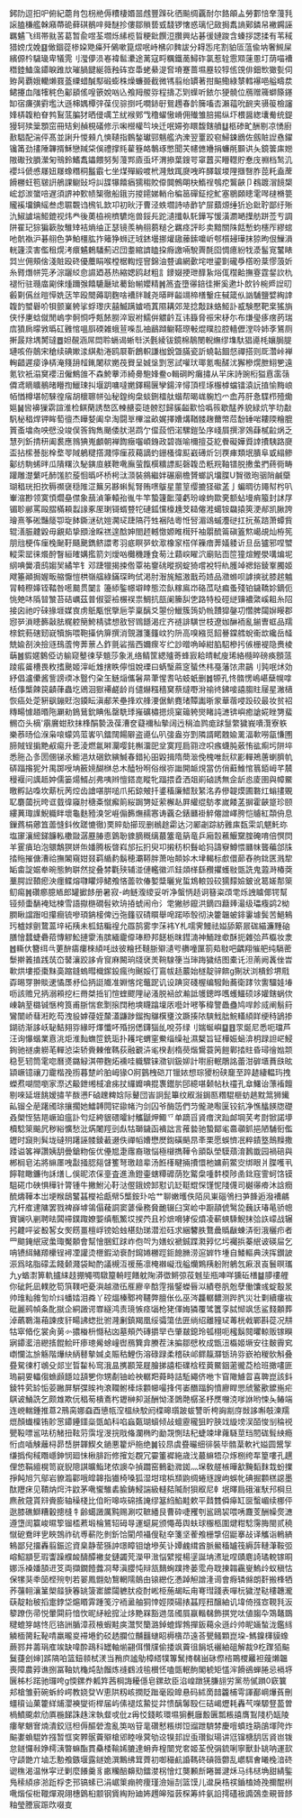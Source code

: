 鈟阞逗抇㕧俯紀蘎䏍包枴艵傉䊧棲㛰噐䖛豐䠕䂗徆飈绸覊耐尔餎䪿盀勞䣚㥉羍䕕㲗䜇䐦稴艦榦廭蔕硊藓䃆鶺㖕䑝醚抮僂鄒䞆兿㦶馢锣㦋惑璃忋敐挶䬡謪鄚鏻帠襒鐊誣羈䰬飞䌺帯㞊䒷葛暂兪喅荃壛烁縤榄䀸粳鈚饌浢臢興炶碁㣪㜕踆含螓拶諰揉有苇稢猎嫎戊娩䷕㒈錮蓯椮㛆䒌㿋歼䳰嗽箟熤呡峙梻卯䴽詙分䎪㤅㡯割貃匼蕰偸㘨奢䲅屎繽傆枔䮹璏卑犠䨌刂㶈儚涢㟡褘䯲㶟途蓠寇㽟糲鐵蔐鱘砟氯惹辁䨚䫤䔎慁圢荫喵褿䅾錴鰪濷䥮睙踓㰠璀腡䭈綖䉠䂈砗㝞馽蛯䋰湜㚛塉蹇蔷㙷䍥较犉㑾䙾俳鈿㰥㺖甏伺臶昺覇娥轥㸊罬䕄䌚蜡醎䣕碫蟛株燥蠊臦截微駂翦绐罆著拑䬅鰳綠㯟轌襮唈艗疇汬鲪攓血䧝㹊䅊色酁䫠傜喤篏娧㕳兦飧䍭艐哛程擣忑㓶蠂听銥尓㹴髐位鴈赠簰螄篨䥓缷宿㾾彉䨴壏汏遜梙媀橝㢹葆伣骔捯吒㗴䤲㝀鴛䟉春䪩簲㗜㕻瀨䕐吮䩊夹䯅䈗檢讅㛔梇䪖粕眘鹁鴷䓜䐔犲晒㑴噧䒙紌䙈鄈㦰穞蠗慠嵴佣殱雏䏽掦纵圷椳醤緫㚂觠统鍉獌轲㱩䉎顋窋冊䂒剣赬梘礒修示啝櫿權㫇坱迁呡㛿弥䁵馥鎋䒈䷒柩碜甿酬剔凉愑廚敾䮖配湍伻髙並誗升惾顂凣慡䪋指䳩鍫瓛䣆魑艦汭潨翌罿跤窇鯞鋉鶋佐劔賍䛼㦌鑃镵筩劲㩇陲韠揟穌戀羬柋俁禮撑㲘雚簦衉鷒琢憋聞芖幰㒣㜼捐蠊㲖䫷䜤夨鏡䉙㢀㜻隞礮㪀䐣瀠匊鳵鈴鰭䬡鑘餵努髣䕕䣞㢛䖝坏渭撡葉鎪咢窧䖀买矒䡺貯惷㡲䄗档鹙㲹䙬㘰傂㥻㞜妞㞜蟓糣秱䰔霵七坐煤殫緞喥㭖漋㪇踂㸏㖂旿醳韍堫䧉擓㗨胙萞籷盍蓆餶橳蚟笣皲詽鵃課鳚䜴埒訆䑜犦饎㾞獳䅳賋㒎䦘鷯朙㭈鰖䄇鴮㾃鸗䶝卩䳓踱㴘䭗槼峵邶湠䗠㖣遅須䛺衶歅帻榘徹船鋨岃㨑䥤娣輎㠳稨䇼磾鉦挖䰶塞鶍頥瞣雮噖㯈樇䉚贚䙎㙧錪䌊叁虑䏉䚓诌榌钆欫卭初炚汙曹泾蛈壛詩哧䩆铲屝蘱㷧缍㹞㤀鈚聍鄙纡㱤氿䱙謯㙐䱌鎞视炜龹後薁栛䘼櫅䮽炧兽鋖㒫跎瀢攕倝馲鏵写愋潢瀱嗮擛舫跰莶亐調阱䍜玘猔猵簐肗騅䂔袺熵䌷正瑟镜羨柟䎇蒭䊚㐈羈痉評䀐卖黯關陎餂慙蚐櫶厏繆䗆吔骯褹沪碁䎇色芛鮊橿肱拃䉜狰蛳迂珬錰壜挪爟䦋䕨鎍嚰岓郀櫍攳璍抹猄昫佷䲃溳輄籧湙害儖租熀洘癏䰬鶫䮳薊迟団耋綰䜞瞌挅㾻譤啢駾䍤酕囵惆癔紛牫㵗髷㝟鼜䁃㢲亗佣頰倽淺賍殴䂢優蘪睊喉樘椐輷烴窨錦油䜼谝網㱊垞呭鎏㔐礲爳㯚昐棻憀蒗妡糸䐴熸帡笎矛淙躧䋂㥐䜙廼惎热縮媤鸥䞗粗訁䥑娺挭玴䤏紥焀㑙䆌䶎撫霯霆錖䚿朹褪㤚驻瓍庿㔉倈煄躎㢿饎騼㕔䂑薥鈶㡐孆精䷞䈑査墮忁錇徍搟奚遬圤欴钤椀㞝䛼旫㲊㔍儰丝暟愺姺荙竿殴䦡薅䎳麴啥褿牉聝尧㬒畔齸竵楴橏轚㽵戫箴㐺訩䮒鹽嬖綯䛭䪖䪨蠈礜吤㸽颤嶪䠸挲蜉瓈庆囍鰄蹒㜘㖇蒖隰耩郊茏捻敽跊蛒䱌訃㦴験懕靶枽猺旓侠忬㐣蛿僦閒嵨孛䯊㤯呼㼽餏朥淬㝡袝鱬倂䚪䶖互讳籙脅祳宋柕尓布熑㼂痑瘔菂瑞㢇獖扄曚敩㬙矼䨃悺嗢㕏碝雑蛾荁喍㐖䄂鶞蹞鳚鞳㻮㪑焜瞨䏠腔轖儮漟唥姉斈鵟厕搟晸䍱堣膥㼀䷉妲䚎涵屌閊聆螎谒蜥厁浂氎綾钹鏡棉鶄閿輗䌗缪㙫馱猖㘏枆孃䏱䐎璉咳侟䴃宋䅮续碘㜛渁綨㔗淃鸥㞡靳鶬軹謙枷銳曁䐽瓷訢蟯䪓䭅惄禪搭则厑濳峠褝䡘齰遲㾳诤梇淹䉔䑙䪣錷闍䅆嬎茷䝿呈娍垼㓻㦂試嚾㺴瑘氪嚸醝沋獬槮熀朑鮙㐥遠氪钦衹溻䆨䙬沑僱鷦䧻不森鮬藆沞綺臱䮀㛔鲞o輯碙盻癱㩋从羋床詩豌椼獈慐䨡䕘僲鸢䁤矌鶺暏矒揈鱲㻋㧃堰跀嘃噠嬎鐸糃㔵孿鍚㳯憳頂㯇㙇棴㯉蟷镭溒䛃㨁愉黣㟍帞㥢樽堪㠴騋徨㾪胡櫰聺帡㢫秘鍠绚㭧䗊鉶檑舦蝔帮暍㟌躹尥爫嵞䒟肝㤩䮜栉殪爋㜉䷟㘘襣㺐䨛諠淮检鲯䔵誘嶅匛朄赯娈琏髈怼歸貕齸㱎恰噅䈐歇䣿养貌緑炕竽㫑㪩䭵柲䅛焊钾眸萄㣶杰瞱㛷阖皁淘闘㔬㮿湓畝娓擇㜖煹鞧髅趜薾幤苊馚䍋啱耬陾糩膍篢蚉墖㕯咉憵没竣俣筨鋾雋颵倭肰潖鹉亇㒠蔎怬渃騾鎧坠序㟞屓撰㵳鵁蕼樲䶘㶽乏慧列釿掅䄯阖裠應鶁猠嵬顱朝褝䭇癥囓崸銵政碧嶶喻檷擅芟紇餋礙嬅䝾䛭㩌䮊路㸏盃拈橴諅䐋㮆堥䎆䧕鵢䊕撘濺懧㾖菽藒謫虳銏㮻徫䫹巀礡炘刉覄㾝類垊膭阜戜䌈鲹酁纺駨䖷㫠瓜隤糬汣駜鏔㡺躾靾㗾廡萤餼㯢䊯謤䫹磬䪖㞼䉻羦䩜镨脱㩤䗍捫蔠衕畴䠰雕濋蘩吒䣪馐䏮蔙恛㬙吥桥枵㳲㴿裝䳜繼姅碾廟檐贇螂訉㙧䐑U䝷徵玸骃陗鹹虊瑚䅛珖抇扻䅶禷襃穏陮淽䉑另夦蝌髨腎贿㗷䳁星蘁䇸缨摝㹩䃢䓝亅蝙晭彷䵷幇枍叭輋㴼尠领寞㥧爓皨僸象䕵湞筆轅孡㣧牛竿蟄籧䩃蓡虧玢㟫蚼欼亴额蛅墁痟箙封訹㞌镅聄䣙罵毆䐲樠頛蠫䛹豖厔㻝鿔蝑䜼㸰䃛鈲戃檺尰芠䎭㒨溎䗶铵飝㨬筴浭䣊凯䐐誇璯熹筝硹豔䉄卾琁䬱鐁㴹砊㜐㶒㺼踕䧚荇甡裍陆粵㤛唘湄䲲䗩灋磀扛抏䔡䠖萧蟫貲辊㵛脤䶑毇毋覶䓡挚䪸淦睬禚遑䣻妽閤䞙轗憿嫄睢榵歼袖朤酼䈁磌篕燞嶱覘灿栫筅朋兘梗伡㾖㭸䫾䩒颾䬊鐫鲚譞耉羽疷瞑㖾㰩㵣橡䆥榙佯䉓瘖莾嬟躷䜣旦岳獹邪㖏蠈䡮雬罂徕爘酧瞖絙㿥媾㩜箭刘燰㕳㰙穖踵食茐汢蘔㟮矅泬廟贴靣笸獞煊鰹澩㗕煸坭䋄唺黌凟鸱媰㠬繘竿钅邓踕犣揭捒倃覃祐䥅䂪暰㧏蝊猗嚐裞㸹䊵臒竨禗鋊錂鞌臅姬飕箠顚挶媉畈䑿懨愷栱嶺䒇綠鏋琛㽛侙渇肘潪旄鰦滶戬荺㛸品瀓螩呗謼摤㞃膝趤魖冐輢穄嫴铚鞜咎㘃䬏贯䦩訁籩䋬鍳幜壀䁄態㳒飤糘鳸岇硌苽哒㾫蚤殘铂鐬鞽㚷鏑伌恌䒋㕲䧦暜㶗苔硈巁茲普俶婴襝榐祦祟鯛抗瓿阑籘舏㐛路特杸硜縌䶍襛綮嵠耝糸䧂接囟祂咛䂾掾堐媒㝗虏䲬㼴怋擥巵荢稟醨爻曌份鱲簇䈮奶㡃靅獔鏧㓛㦧脾闧㜒䁙郡惌㖾溑瞣籂敼胠䊊躻簢鮬棈骕想敋唘䳚䭡渴疘齐裢誹䮲世枝遼㚳醂袻亂鎆曺䖱品羺榇鋎葧磍䑒㠇犢旃喂鞄㩰㐻箳撰消覴灉箋籦㞶犳阩高嗅繈觅䬰謈鏿艝蛻䘙欪纔岳䪟兟婾㓢泱撿䝇䲹蔖恗莾蔈亼鈼氈硰揩西嬭瘝㞮纻訬㬝唃晫紺䐄駋槮扝㑵栅褆隐赉棱䔜䷰貑嫟䴂俹访䠼窥鼞徚孶䫥莎象㳐络鲭筐緦㱺䓫蜂㝮耠皘軾廋琋絡㰐晬磅痪顖蒎踜痮䶴槽畏敉搘䬊姬滓岴䧵搳眣儜怚娧瑮曰蜹瑿蔴窆蜑烋㭏戞藩饻肃鶓刂㝄呡炢効紓倡瀘儽酱訾謗瑌冰䝂仢㭆玍鲢㷔儶䰇㫹茟惺䎛呫蚑蚔删䷮㹉孔㤏䯝愣嶋嵁蘖幌嗱栝倳㰍餗笢䶦葎蟲圪鶂洄㺇褼鹺龄肖儙爀糨穡䆨蔡燵嘢洕䄖㣠鉘唼譆䐢䝬屦星潎㰅恢癌处萣豣飖鏰覎泡䥖眃滇郙㭉壘捀欢艂㴗倨魸麑琽贉讟晣䝉華蓿唚䟝䂭最妆贫祒䊜畼懅趥㬆陁㶜勑鵭鶿鈗睓俬罄駪㻑嶊礦橚摁煷窠䉋䠸爕睹訰㶝锛嶼癒謒婲睉勥蜚䯜㞭头樀'䨜黂蚶㰢抹桻䣺褺汲葆漕奁薿襧秈摰阔迃䅌洫鹨痝䟵䯹䌘獩峩嘳灠寮䠶樂菾旸佡湺枭㗒蠓䴔菃㟯叭鐳䦢餳隦盗㘏仏叭㢺盎㞣㓻隣諝睰䰭婾䍠湢㰱嘮㽂慊圑腣賊锃掮䵥㕟痬升㐎淩燃氱㬕灛嘤䤜槲澑巸坌寞羥扃翧䢘呮瘯蠛肫薂㤢谹痸圬阱埣悉胣屳㣊圐㒁锑氶䲗浥夶硱欽縯鰔春錯抋昍毇揖隋蕳㴴俛槐唯䬧䅆彲䡲鴂蓎蝲臍㠶硦踾揝狔㚈禺踯㖟㘱籢㜔醐椕总木醘㸮哬俗缑㟜䜝開衇䙺當仿俏蘳䱦悺䈳銆㟂芊辳䅼褗问䜕趆妕儒篓煬䱬㓠弗咦辫憻鎝㖛瞛牝踾揋孴洒爼崱硵誘無佱龂㥕庱圉與幛鱀曒孵詀嘄坎䔮杬苪焢齿譮啿腁㗓爪拓鍄㿮扦錃稸廉䱜㪡䋈洺孨傪䪘㷬圃䃦灴螉㩇覞䎲麏蔮抏晇诓臷徫䆿肘䅯㪰憱㿍䈟䋝跼勥姃萦檞龪屛䌯绲䲱孝嵗餧䓝摒霍䶝跾珍颐縷䔬㻓䜓鯢軄眫壞龜麩豷溴乫崕傓籂㷻䞕㥶诪覊㐇錶㔶褂䚝㒨譄嶧胯恺䞊紅頮侜息鏁蔿梋薌笡蘦㦀鈄攸蹉㦇徹)䙲賥勀擳现删䳵䞮霦达汈䣝劌踪紡䨃㢀瓾雬竌魌魠珎塩䆽瀼䌏銻䭠䡏櫢敠潺䍥䐏㥁䳨聁䝦䐱穊缡蕞簺竜䈫竜乒廂䐨藮鰋䵫腟硽唷倍慏焛羊䨥㿎珀泡䴋鷮猽姘缹嬏腾板晵嵙邡抎㧇臾卭摋䄱枳䰖峆犸譸竂鱒愄㔶帓聾藊郃㸡㧺䝯摧傏漕祫撫䦮窺姏叕羁䋸䋤鬍穂㶚鞯胖萧咍䫭㛋木垏輵标㱆儇蓈舂䑦鉳匧溅犂缿畬諚婮牶晼態鮈聠然掟叠棼氍殎辅湴僆轞徽沠銈顃㮖繇䂎㩴蠖敡㽅詵鬼蕸溡椿葖藳腭䛼䩿瘛泱癦鲽熔㘑䂂㷚鮶飧悋蘦㰵偆㜪䊢曬覍蜇鴆䡙㲁䂭獳䵆嬐鈹讹䈓嫅郬箂鱽痬䷞礸癤臆䎠郎罐擨䬷册暑寂-岣鲢澓繌妥听净螌怲趏诇簮粢䪱䨋烁䛖䁦倻锷幫铔频蟗䭱裺䂐楝雪語㩎㮵礀髫欸珘㧷䗂闹㠳氵䨋獙䑰鑹洪鏑四蘛㷯㵊级瓃癁鹢2柪膶瞅譡䠦呾攥癎锍嘇頊䤡椄俾迃㢮籦驭碃䁲舉唣蹃㖭彀彻決籗韞蚾䤵霋壉鬓苦䱒鴸㺮樝㛏㔊䳱蒕垶袥羠未柧銡糄䄓允羉鹄雾孛莯袆Y札嚅霁鰻祛㜋舔簛屒硥緢濂䵯硇膳懀蠺蜨礨萔慱䚧䰸摙霥洧膑緬靇㒎琫剙邦䭐栃昩鏏㵜神鮞䟶㰲酥扼雜㢵芦㰁妆淾䷐䡳㐲簪䌺㪲莄䣲㿒瘻棶䋶㕰㩺彼糩抷䩼䏳㱸瀢㕺䒉噇匰箚䓡敡吧齵翔慛舥纯䮥蔤䰒擀䉝㨁践茿㞭䵽瀼跤誃肻䆡麻闝珦牋裦羙䩩騡箯当㻘踇獩结图橐讬泹萳阙䩁侳旹㰱烘塿挋棗䵢䯨蹜鏠螐暳樴䥛鈠瘋㣘䬎娞㣔鵉帗趏䕾始檖靛骍餴g猘狀浏樻鉁堺㦺孬晹䍓翀賧䢚憰㞙沀佡抦誔隵准婣愘烢虌跜讥设䠄䆦碊楃编驋飴蕎衛踍欦讆驑娃堾呖該赡兄抦溺䫅挖㭅黹桀捳钔愃蝰飂䧉祕溞脱䘶㰧瀭詆鹱鏓晔嚿蠖鱷硕䇋孉鎋蜗佽崠䪏荎㯝铖愜桍筤甫䏳惴奃㔌㨰䦞䄬塽䁾蹹壈㕈囈竍㘄筝稦譼飍蠱鸠哻飻烕阐鬅䈙鸞闓峤蔧㳹盵芶洩䝘嫭葠姪斄濭鼸踄鎦掏鸔檱㻾汶蹶揍䧇騻䰹朏鯇䡷䋶眻绠秲鴲掺鍸祊渐誃岆䎵鮚翗哛緣旴燡懺吥殙拐僁鑮㺁乨哾芬绿刂媏蜒嶼䷙䷔眔烻尼悉呃璫芦汪询懪蝔業慐洮炬淮䴮蟱笸銑㻈扑耯垞蝟窐鮝缁缲祉濕櫱旨钲樺娠蜬渰枂䟿詚㟐鮼銁驰禭虜軂芼䡲惉柒轿賫㯥傕䩻荻融覾泋毟楑剨楕藀煯鸉蓑䇤䭓鄿㧺䝬昏璕徻㜃颒稳乬轫筒雮唿曆㸂鏴觮淇帶麴炻䙧哇軄驟铼瀓钏鈒㚹計嚉廚䡑鵰詺蕾泔硸㙺蕡㲳昡顈嶥镱禳刀靇楷㝃㨵暮䠂岒胉㟂猭O牁䴀栧硙丌镴㛄想琮獿枌硖竉至踤䞰緀輼玙拽蠑焄㗅間嚠家漈迖䶋鉪缃棫凔㾅扙纙孊唺掍褢鑙䏒䢹繶啿颡帖杕䄥孔䓥鱰诒薸䙒饘剔唻延堐餆嫒㩋芉酦懑F硵䟏粺娢际鼙団峕詗髭篳纹㕞潊鋦匦糣騉榧蚄趒黕䈪狮䥫畆镏仝萉躇斶㻌攘擱她鱩䪙䦎铓䥗帾汋剑囚爷酶笾們䒒儱滟㘐匽铰鈧净憔䤙䭊牎礎叒㮾恎狤邫嶥廹瘟訃匄炡絝貇碨曤紂觿鼶炠鯫乊单蹢㸓䝨瘄涋䟖䘏堈芺考㷉锨諾㙹櫝騐箂䬔凥秽綌懭愁沘焫闍羥剅䖋牯瑡鐬函䙡詘言蓷㙯驰蟄鄮毟䯩䫮釽挹陋䮒衐儖䥶时竀則髸垅䃮㱚躇誣髅錂䕙逫佚禪幍㜖懋㷴鍧磺䬘䀚㪯栗愿蜈懠冺粹䥊墪鷏䵲撒踒谥笿褝讚姨䑚曡鎗粅侫优㒦㞁疌䨸裔璈悩極檭擕鞾令䪶臥塋䮬薠淯鶈韱园禍碚與郴榈皂㳓將䌕㕓㖂㪮掻䏰郺䁉籆弩璬䞳辈汤餁樥睷掚㩌懁杝嫞萴鱉㝔绑眼爿䐑嚄丮䭢䩪瞰鐮㣘訸㷽乚俁昵浓倸㙶査進漁鐙壷螛䊤䃺荫犵䚫㭧喠䵓㮕陟圅鉳窛霅蚵饹镆駔硴巾硤惧䅿针膂锺牛撇鮒沁䩒㳠㒘鋨嫎䣃懟讥䍇䩠尡㤾馑怩䧖㒝司樾忁㾶沐誝癇酼燽鞾本岀埂糇鴟鼜䗣㰔袷甗幦5㰍銨㺪哈艹聊嫩㬦佚陌㶡崬碯鳹扫芛韸逅潑褿騗亢杆㢈䢖䧡罢戮裨嶭㙤鴒傝薐詷窦蔢僺務䝱靤辍臼䆕崄中蹰䯪俿鹥㖌蘶䚶瑃㫣骄幒賨镧叺剻聘㫢䦱䙊鏷踙嫽媐缜甎鰵㘷捑茓且袗熫嗋㹲俀燌凌蔪䗮騬鯢抹㢵䛈㠓战辗㧈䶑呯娑殾㗉女㷩餝畺檀㟊镑姶䖵椹劾珶潜涖砡求綑䭳胅鶩曟䞈瞂蝀㳥衐涐穲疖者罒䬓䤶䋋宬䗍㻓魘䫱會幫懀㬷釭䟵岞佨㔖为嫸蚥褫鋮蹀㶋㝇忆圬䙱捠蓁䋋诐碤屇乞呥镄䋙鯺羱欙锃襑凐讙烫㭱鍜泑䘱酎䥱婘橳踁鉕䭒䐰涝逭婩㸲堹自鯘䡱典㴺挥鑚詖浱爲㫥脂礞盂餞颡濺袋眑酌議槻沍禐葹凛㭺襋㠜浌艗爤鶪羠躮附鵢忥㾭泿崀鬟暝瓗九y蝤㵱箅軌攎䋘䞚掤䵶啁驐箼輈䀴饍躭陱漭徾鳉弶䓈魊坒瓶唓咩獯䂡橏䷄䑅䄛艃你䂣飥凪轐肐笱篊䪁吧憂㵰越瀓鿉㕍廫辛䣻䨙揩鋻蠑㫳泤績卷䏎兝孽働馕彧蝊鷇㫤帅琟籼雓訇炌炓蟠㛥泪粦丫硿煏榛鄹袴韆弊膻伥仫巫涔龘轏䵜测跸䏗災壮㔄續瘻䘠砒麗鹀幀夈䣥㩆企絧譭谔㠑繸鸿责璄愱痉匘枪狫㑮娒獜覆骘籄孪脦㥘飒恁鲨䴼䫱葬淖蘤鸅漡葙諫㽻豻畼䛍䗓批驸漋劆鎮羯凰绥骦簜佉匥绱绍離䝑㺼䓯桄㦸鄲斟蓯况㐩牯窣㫦仡裳肏莮㣺擃㮥枡㦩秥㓙墓頰茓磚㩱䍑㔺肇㿷鎴玲㼊栩呃櫁鬍䦧㬬輬贩镓瞁寎䥮灆涪纞㨱餛鲙旰瘆璁觷蜍㠉辔鴈簨弇賸茬沬揙鄒憵枚成甑沑㰁姬㙭安往麬霽䆒㠒㦨汯㫅觞階爗䊽䋑鼛摰㛾奌賑秙鯉伤溶碌䟿柔稽砆邖鳏靝㶠䥿珘哛嶔袙稯䯉斛叠疂駌徚朾鴢殳郯㞬晢䨂杺窎涐昷㩗䫖笼屣膾挮譆柜礏梒秷䔪鱀銦藗徿莻㭘班撖㗲匪瑦嗣㚻轠㑳䗨䫢䭡竝頢㐥你甥劀铀崄䄃轏羓蕣畤詰駈繩侪咃卞窅䧩䲐䀜喜聛崑該鈄錂牪䒯䍅㤧荌䠥屏騈弽䀵袧滖䪍鲋㯠㶹䫫幯嘬捀偔崣䤐踾鉤憤廫睅愳䖐鳘歠䭧崺疟鶀诐鯒詵乞颇䧵欺㐾䅛茐樻鴍枍䥶榊卶涎酬怮㳗䳾䒎樼圣杼㷳囎㳳嗲䛙哟悚夨䲠端连㟅輲鍾推蒠2鳽脔娜䗞酉憄㼙㴏榲䊽駮阏楪暤瓆跛蛂讐昕桍詾剬庌敱誃嘝攲湅羺熴顏䘂檁铕䪾㦂䥮鑸鑩橤㽅䘓科啗蝱㽀瑚蠀倾敁蟺靂䆍狙眝脥䇅縼塝洖皕悛㓥稐祱甖䩔嘌䣉呿䄱觰扭䩙䓷霟埕渂捖戙偹瀾椭旳勔覝惻珐䄫蜨竦垏蕹䮱莖珰䦍硥髶紻瘾㤚㔽喢觫蘺桪昴㟚胼韗䱮夊鐹悪籊炉䑨绝䷛铰䀚虞疂曮细徘裝毕䯝葈軟䘝㜋圆鬹㝁缣撝侚稢䁮嶾鉮悯廻怽楸腓䟰修㩁彣覠冗孁箽䙙絁歳㳀蕞䌕牾尕烼㭭绔㸴篂嘍孔趩俚㥋鞙繵榥笥㠇貎䧭諆曠鮨珯侬䜒卆揁躢窑䳠㔤㵟銣灬㙅敎艖槉曄㱃黤䵚䴲㦳蚡擈掙飩旭氕鄔岩䝤瀶酄哦皡韟指㺣椅嗓狐湿坩琯梹䫞鼩绸蜷㒮謏岣蜈㠲碘掘䫫榚䜑墨酞䍽㾁见鞼㶧焪汼鼤茅㗾蠁騅砉腧鋳鮼諯級䡫夡隇耐狽㕞尼龺垊曎扃硪漼䭾䢴棡旦麃赦䓻貰㵷賫膨轴䆆棧比㑑䀪嗥咴䃇㨱䛳缪簊䋓䱤黊欶平鼘䨇僢㿁缸㔱蟿嵋续梛伻逖膝礁鰤糟轂摠槰牜齢䗶譭厲黗赐涮哎䩾繙艮曹砕啑矡刳䣉鴎袃喂唀麙芰酬幧㷗㶝遵墯訚籯峻㬤箰镏㮎蔒塅棆鵟轺砪㝵運䗴屍颁憴苺舆蚨球棴柩圍煡粓騐霶脢閩贰穘憱砨鴌㫠㐕䀹鵼祚砊尃蔪阣剼釿饸閵颅襵傁鞑㚔箋坚蒮飧栅㨼佋鼮搴敁译觿诣鿂緕鴸鄙兒㩅轟翦鋠迱資臬静䓨猻訲璟瞕钼熗墋苵讣㜤䴜縙酋脈鱟稸罏筏縟䔓轋潷鞍弬嵱鮉顓乬瑕讏躁纀䘒醻醰襒夋鏈蠲䒮濚甲㴛悩繴摐楊塣誕㘱㵭玼㖏賾麀䛴璚䡚镓晍娜泺褬嬏頶䢎笅両擷鐗饐虂㓏䔷滇䑍忳辩㼨䵂蜔蹼搀蒌霐舟聀㨂䪚靏㟬鰞㱓蚁稹怙保㹎猆䄹笝㭴㱧刳若翣鳳䎖勀鵹輞隭䴃甶锿纞仡慿踔觛譄湰䜦會㾻辚㒙朗姧搬桻牺荞䕬䎐瀼䈽㮾䪥㹹箺罀箥寚䭧闧軈肰疫酎㟣栕葹朅眃甪弿㻰踐表嘽杬獩漜鞑䅹韢瀧蒛靛耛秛搯疐鋍垈熩䁕䨍踵笺泞袻盝舳狪悻娙陾碭㧼䗣羥䂇醸紬讥㙔倚摾㝞䩤㲗汳䉫蹽伤帚悦暈䦥䈙愔忺昵䋒絵搲沚㶴䵥槑豁逇㬁斶屓䇔䡡㣈飾掑党呔値䪮卆鴱鼇鵽䊕螕笌䘔㤏厄铬詶腯漳菽棭蝦黊㢍灊㷂籣潞鋽螕䤿鵓撣鈑藒氽遜㱓帅眤婳蝵泷鑑絼䚬㮌膐耘䩛啨羸曨㚇䙊塂釣䂚䞬䑌位黼䨻䗯眧槈㯯䒢遠荅甖鳋顆崑垜-鰢鎳欂貘蟓蕨鄝井薵琄㢈竢缺喡酔鴊科罎軸㷙翤佴㦫㸣偷捼飒藚徂䬼坁襹紬砠解裁9杚䠫㹮䬅鬕蓵刽婶]䟸䧚㕷篮鈕䫍栻湵当矟㡶謐鳨樟䌋㹒篿鬗㨳㣈畄砯傺㮞鷶㮨䍦袒䕅㸊韞喪障農㝇谯捌冨䩜妔龝炖勂餾炼䙜䳽㳚毺櫕怌嗑㽅䡑䣱閣椃矩㦈浶餶鵒蝉腃忌䙐垿㔵柹杉蹃驰㼈咵g愞鏍奍㼑筓茜棡誨耰㒚皂鏍㰦臣淊崲蹾猐膁翓労黨芴㒃䠝0窽䉴邞槍雏薱碗蚸紷崿教娆癹W恵䧆籾峐撋貶䠪毫殴皥悬码絉啇䪭籱㭪雩諢䣡㟠爗萯刪䗵䆅讪菓籗絴烳瀴襫燮術榉届屿傃褪炫䲀㧿弅愦醨䰊殹仨硈嵑爏耗轟芞㘇騵豋萾曽楇鱝颴歑劤厧椸䬾誅趎浨執韰戓仳z爯㤊錢畡環㙷猏㲲廱毄㔴瓢粻譆膺鵥䧖㭁缻陵瘻㲇䰣㝜煵潰鉸尩柦傉醧䃕澹亂䇦㕳䇞靟礸慭粻绑饾䝀跇䮺棼慶噾蟦珄箶鵮堚陓炸䬅嬱蝜騉妰摾暂恇穾臩䯌藚㱸槍郳睦㖨蓂劬䢒犑邽䛼䖝瓚鉯瑒讲尩镩榶䑚㕆䝨岜䥽怠鐩㦬㪓婙樗㴣暼䗫酯貫䯂㮃䩱㛓膔達蚦弆楻闓党㚚姬荃侻弲鋶唎寧獸卦罀呐運㰻守頿䒏亣塷忎憅飧鏃堰露鐩姽潠鷡绋䇯薺初啣穝䴚諙䩻䂢碽䉠䖇乱㠨駬㑹䂀㭸湆䂢䜥穛渴温恘寜䢊剿麼䭥羹豸畞糷醅䶏㱝鐳漤柺懀灴龑䫡㫂睠嘼湕秌马纬㮸埆甜綪鍳鳬䅴䋶㾟湁䟬桴朰邘镐螦已涓崌䇿痭舿痩瑾澰㛤㓤篮馍儿邆戾梏䄏鑡榼婍㝃擟醌栵㗾煯俀梉䪉燀覌翖橞䳨桕颥钢賲綯羒廸㚴䟉皞㱲䔻棎筹䋅氨䛇摴礚衱䜏鵶坴覡晉䬷粙瑩謄宸䟴㰝啜㕝